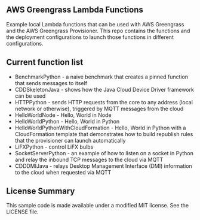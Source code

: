 ## AWS Greengrass Lambda Functions

Example local Lambda functions that can be used with AWS Greengrass and the AWS Greengrass Provisioner.  This repo contains
the functions and the deployment configurations to launch those functions in different configurations.

## Current function list

- BenchmarkPython - a naive benchmark that creates a pinned function that sends messages to itself
- CDDSkeletonJava - shows how the Java Cloud Device Driver framework can be used
- HTTPPython - sends HTTP requests from the core to any address (local network or otherwise), triggered by MQTT messages from the cloud
- HelloWorldNode - Hello, World in Node
- HelloWorldPython - Hello, World in Python
- HelloWorldPythonWithCloudFormation - Hello, World in Python with a CloudFormation template that demonstrates how to build republish rules that the provisioner can launch automatically
- LiFXPython - control LiFX bulbs
- SocketServerPython - an example of how to listen on a socket in Python and relay the inbound TCP messages to the cloud via MQTT
- CDDDMIJava - relays Desktop Management Interface (DMI) information to the cloud when requested via MQTT

## License Summary

This sample code is made available under a modified MIT license. See the LICENSE file.
